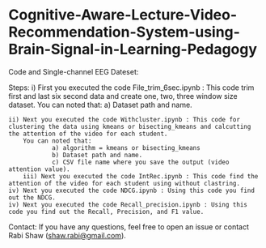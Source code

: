 # Cognitive-Aware-Lecture-Video-Recommendation-System-using-Brain-Signal-in-Learning-Pedagogy
Code and Single-channel EEG Dateset:

Steps: i) First you executed the code File_trim_6sec.ipynb : This code trim first and last six second data and create one, two, three window size dataset.
		You can noted that:
	   		 a) Dataset path and name.
	    
	ii) Next you executed the code Withcluster.ipynb : This code for clustering the data using kmeans or bisecting_kmeans and calcutting the attention of the video for each student.
		You can noted that:
    			a) algorithm = kmeans or bisecting_kmeans
    			b) Dataset path and name.
    			c) CSV file name where you save the output (video attention value).
        iii) Next you executed the code IntRec.ipynb : This code find the attention of the video for each student using without clastring.
	iv) Next you executed the code NDCG.ipynb : Using this code you find out the NDCG.
	iv) Next you executed the code Recall_precision.ipynb : Using this code you find out the Recall, Precision, and F1 value.

Contact: 
If you have any questions, feel free to open an issue or contact Rabi Shaw (shaw.rabi@gmail.com).
